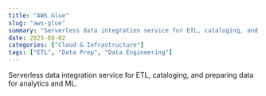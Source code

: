 ```yaml
---
title: "AWS Glue"
slug: "aws-glue"
summary: "Serverless data integration service for ETL, cataloging, and preparing data for analytics and ML."
date: 2025-08-02
categories: ["Cloud & Infrastructure"]
tags: ["ETL", "Data Prep", "Data Engineering"]
---
```


Serverless data integration service for ETL, cataloging, and preparing data for analytics and ML.
